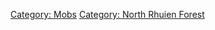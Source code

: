[Category: Mobs](Category:_Mobs "wikilink") [Category: North Rhuien
Forest](Category:_North_Rhuien_Forest "wikilink")
